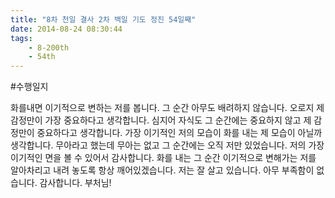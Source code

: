 ```yaml
---
title: "8차 천일 결사 2차 백일 기도 정진 54일째"
date: 2014-08-24 08:30:44
tags:
    - 8-200th
    - 54th
---
```


#수행일지

화를내면 이기적으로 변하는 저를 봅니다. 그 순간 아무도 배려하지 않습니다. 오로지 제 감정만이 가장 중요하다고 생각합니다. 심지어 자식도 그 순간에는 중요하지 않고 제 감정만이 중요하다고 생각합니다. 가장 이기적인 저의 모습이 화를 내는 제 모습이 아닐까 생각합니다. 무아라고 했는데 무아는 없고 그 순간에는 오직 저만 있었습니다. 저의 가장 이기적인 면을 볼 수 있어서 감사합니다. 화를 내는 그 순간 이기적으로 변해가는 저를 알아차리고 내려 놓도록 항상 깨어있겠습니다. 저는 잘 살고 있습니다. 아무 부족함이 없습니다. 감사합니다. 부처님!
